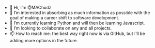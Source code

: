- 👋 Hi, I’m @MAChudz
- 👀 I’m interested in absorbing as much information as possible with the goal of making a career shift to software development. 
- 🌱 I’m currently learning Python and will then be learning Javascript. 
- 💞️ I’m looking to collaborate on any and all projects. 
- 📫 How to reach me: the best way right now is via GitHub, but I'll be adding more options in the future. 

<!---
MAChudz/MAChudz is a ✨ special ✨ repository because its `README.md` (this file) appears on your GitHub profile.
You can click the Preview link to take a look at your changes.
--->

